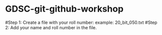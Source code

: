# GDSC-git-github-workshop

#Step 1:
Create a file with your roll number:
example: 20_bit_050.txt
#Step 2:
Add your name and roll number in the file.

